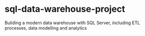 # sql-data-warehouse-project
Buliding a modern data warehouse with SQL Server, including ETL processes, data modelling and analytics
